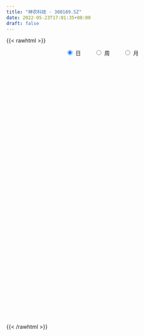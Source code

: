 ```yaml
---
title: "神农科技 - 300189.SZ"
date: 2022-05-23T17:01:35+08:00
draft: false
---
```

{{< rawhtml >}}
    <div style="text-align: center">
        <label style="padding: 1rem;"><input style="margin-right: .5rem" type="radio" name="period" value="D" checked onclick="period_change(this)">日</label>
        <label style="padding: 1rem;"><input style="margin-right: .5rem" type="radio" name="period" value="W" onclick="period_change(this)">周</label>
        <label style="padding: 1rem;"><input style="margin-right: .5rem" type="radio" name="period" value="M" onclick="period_change(this)">月</label>
    </div>
    <div id="chart" style="height: 700px;"></div> 
    <script type="text/javascript">
        const D_v = [617389.0,443640.83,279600.0,221427.5,220126.74,212995.93,187002.73,389281.19,468902.78,307230.5,248654.86,232106.1,325327.1,244680.83,442711.5,512881.72,376508.0,364541.76,390966.27,233790.77,175283.08,256655.1,210561.5,203528.81,246309.56,221270.44,147859.33,313978.58,1551215.27,1178352.52,631935.42,480003.59,545275.22,799093.04,592951.86,529334.05,643254.42,904867.91,1520172.8,949518.27,1196945.8400000001,838234.14,1289145.6299999999,1367987.3100000001,982517.29,641512.48,553395.45,1261748.0800000001,732877.54,625342.98,1021314.39,1595208.5900000001,1415084.48,1264496.7,1037135.04,1068591.6799999999,1114634.51,1195392.3700000001,1519940.52,1092014.3400000001,1830542.3799999999,1083119.6200000001,749016.87,748672.1,957657.52,685696.8199999999,1139090.73,1005243.37,774720.0,358575.77,346448.83,293955.55,384685.1,403332.57,456805.97,756200.3199999999,451701.15,344176.12,384254.34,258199.54,265588.38,590763.11,364425.09,228856.15,838490.96,1144637.9399999999,738528.99,621889.55,478455.92,471157.39,886914.61,581817.46,306434.99,637147.17,517905.34,306486.59,185674.56,281702.0,157778.94,507738.75,412223.3,276349.1,291842.24,212289.3,446748.0,461545.38,308509.0,201988.55,188543.0,161842.0,132870.14,159846.0,329126.0,202982.84,116525.0,169231.5,279080.04,225454.49,297828.53,234854.71,155724.0,485725.69,348773.69,299288.0,919610.42,676040.0,292666.36,230934.5,237612.79,184900.91,216069.2,266731.83,244436.21,173340.0,193671.05,171065.38,205373.38,161489.7,289467.29,207354.11,195347.0,180239.69,169894.07,354476.5,437767.63,272613.0,440521.79,272103.05,438979.41,635307.79,661361.35,493871.56,489530.91,644792.01,558711.96,558547.78,386285.5,402298.07,483935.72,243616.8,914162.41,542324.13,354297.5,553081.72,242763.26,379045.48,234863.14,415181.01,461402.14,370172.17,484359.47,204275.2,268207.5,156443.97,152685.0,291152.0,245563.59,224158.0,252987.73,218944.05,256878.01,277331.0,181918.0,179094.5,181186.03,184789.0,205204.58,182207.64,224216.1,339104.96,421166.94,572440.0,550833.6899999999,327034.44,238997.64,219918.14,1780584.29,1676909.1200000001,1221545.3700000001,1212899.8300000001,879284.62,814819.55,695037.16,1457213.8,939723.9,786296.0,697139.74,678268.79,543797.54,1530311.21,914368.8100000001,544634.0600000001,680582.71,1431298.72,1925667.1699999999,1819511.6599999999,1600358.78,1083783.4399999999,1385683.1599999999,1101824.8300000001,801973.0,562685.0,2839201.6099999999,2668002.1600000001,2456901.5,1743604.22,1588635.5,1787042.3300000001,2258782.6899999999,2464278.6499999999,2089936.9299999999,1375220.3899999999,1302164.72,1142779.95,1030344.0,903600.98,888578.2,889006.27,710558.36,568527.8,740716.6800000001,1000331.24,664975.0,686676.5,1966407.04,1435565.1599999999,906001.53,1498781.0700000001,1339130.51,1563567.22]
const D_histogram = [0.0,-0.014039886,-0.0214336442,-0.0299688833,-0.0291311944,-0.0319689027,-0.0343359511,-0.0259948297,-0.0183399858,-0.0153038262,-0.0095432587,-0.0049080191,0.0000664395,-0.0001128198,0.006059974,0.0133240052,0.0093736627,0.0107054432,0.0024902093,-0.0010731016,-0.0053604967,-0.0117792937,-0.0140652676,-0.0219052722,-0.0244692269,-0.0324705516,-0.0325374619,-0.0211718017,0.0255299691,0.0548591124,0.0556824964,0.0461270674,0.0451402406,0.0501110718,0.0463158989,0.0313761607,0.026117294,0.0367150114,0.0559739212,0.0610172162,0.0733395834,0.063884152,0.0532542389,0.0582784598,0.0452765867,0.0279364588,0.0087225221,0.0154867065,0.0055965782,0.0023661431,0.0079410631,0.0212773697,0.0227763404,0.0237453511,-0.012098793,-0.0148651102,-0.0031017572,0.0063099239,0.0207598081,0.028628265,0.0401901798,0.0272041441,0.0173196202,0.0079432221,-0.0076612136,-0.0231429077,-0.0191762238,-0.026158266,-0.0517024836,-0.0644498435,-0.0753811922,-0.0780476854,-0.0713871991,-0.0667253102,-0.0563884639,-0.0671587303,-0.078953683,-0.0816581541,-0.0796133523,-0.0757938885,-0.0696132207,-0.0506307547,-0.0398203034,-0.0295024427,-0.0033743729,0.0198140644,0.0379847307,0.0430367712,0.0388652087,0.0411679251,0.0415704622,0.0266262686,0.0091675204,0.014001379,0.0006136689,-0.0183891472,-0.0251952686,-0.0456405306,-0.0517607374,-0.0344235867,-0.0172540886,-0.0112612259,-0.0144766808,-0.01113682,-0.0057524422,0.008302372,0.0123578857,0.0086289154,0.0027492996,-0.0022618162,-0.0026316671,-0.0058106665,-0.0156759068,-0.0342844858,-0.0381742871,-0.0299950204,-0.0178023849,-0.0081600669,0.0051404834,0.0098141637,0.0139187315,0.0269923484,0.0347299037,0.0399145003,0.0578142562,0.0519810439,0.0423087809,0.0402135307,0.0352274674,0.0298869389,0.0264506093,0.01986041,0.0096790996,0.0035022006,-0.0043162264,-0.0082766024,-0.0108687066,-0.009251667,-0.0069746289,-0.0063019161,-0.0104847244,-0.0091714164,-0.0050993682,0.0030526705,0.0114131373,0.0143345474,0.0225955185,0.0235078434,0.0235418342,0.0293516302,0.0320283652,0.0363571002,0.0363060789,0.0410879566,0.0357911474,0.0199060683,0.0115735281,-0.0050165091,-0.006117599,-0.0089260321,0.0020410349,0.0057465153,0.0034168759,-0.0127919502,-0.0183140102,-0.0180829486,-0.0148550166,-0.0105222367,-0.013996405,-0.0093862623,-0.0216273138,-0.0290613155,-0.0406845319,-0.0510405473,-0.0548376813,-0.0714305666,-0.0796947103,-0.0910581728,-0.0805866377,-0.0593473177,-0.0348898009,-0.0121704698,0.0038289178,0.0103016972,0.0161841796,0.0181605356,0.0232872016,0.0217702999,0.025691888,0.0359489661,0.0444519656,0.0404594834,0.0357720956,0.0263461066,0.0194895453,0.0171111695,0.0495341443,0.0751539482,0.0854226834,0.089803903,0.0677244074,0.0530372933,0.0257636747,0.0315390382,0.0155345673,-0.017784744,-0.0365569378,-0.0387621236,-0.0310176604,0.0043257739,0.0148999598,0.0157427507,0.0142350902,0.0285315709,0.0442611871,0.0606017888,0.0476126707,0.0289380006,0.0178235644,0.0107133966,-0.0075785505,-0.0261592634,0.024397585,0.0364487338,0.0427957401,0.0476899461,0.0334393618,0.0404070265,0.0576638198,0.0548065169,0.0157544219,-0.0369526566,-0.0768640771,-0.1224424316,-0.1357191615,-0.1615679013,-0.1559208321,-0.1304734536,-0.116626602,-0.0971090857,-0.0716482327,-0.0512917302,-0.0446574025,-0.0321918048,0.0222773995,0.0446461427,0.0551932243,0.0678628516,0.0804058368,0.0894759536]
const D_fast = [0.0,-0.0175498575,-0.0303020268,-0.0463294867,-0.0527745964,-0.0636045304,-0.0745555665,-0.0727131525,-0.0696433051,-0.070433102,-0.0670583492,-0.0636501143,-0.0586590458,-0.0588665102,-0.0511787229,-0.0405836904,-0.0421906172,-0.0381824759,-0.0457751574,-0.0496067438,-0.0552342631,-0.0645978834,-0.0704001742,-0.0837164969,-0.0923977584,-0.1085167209,-0.1167179968,-0.110645287,-0.0575610239,-0.0145171024,0.0002269056,0.0022032434,0.0125014769,0.030000076,0.0377838778,0.0306881798,0.0319586366,0.0517351069,0.0849874969,0.1052850959,0.1359423591,0.1424579657,0.1451416123,0.1647354481,0.1630527217,0.1526967086,0.1356634024,0.1462992633,0.1378082796,0.1351693803,0.142729566,0.161385215,0.1685782709,0.1754836193,0.136614777,0.1301321822,0.1411200959,0.152109258,0.1717490943,0.1867746174,0.2083840771,0.2021990775,0.1966444587,0.1892538661,0.1717341269,0.1504667059,0.1496393338,0.1361177251,0.0976478867,0.0687880658,0.0390114191,0.0168330045,0.005646691,-0.0063727476,-0.0101330173,-0.0376929662,-0.0692263397,-0.0923453493,-0.1102038855,-0.1253328939,-0.1365555313,-0.1302307539,-0.1293753785,-0.1264331284,-0.1011486519,-0.0730066984,-0.0453398494,-0.0295286162,-0.0239838766,-0.0113891788,-0.0005940262,-0.0088816527,-0.0240485207,-0.0157143174,-0.0289486103,-0.0525487132,-0.0656536517,-0.0975090463,-0.1165694376,-0.1078381836,-0.0949822075,-0.0918046513,-0.0986392765,-0.0980836206,-0.0941373533,-0.0780069461,-0.070861961,-0.0724337025,-0.0776259934,-0.0832025632,-0.0842303309,-0.088861997,-0.102646214,-0.1298259144,-0.1432592874,-0.1425787759,-0.1348367366,-0.1272344353,-0.1126487641,-0.1055215429,-0.0979372922,-0.0781155882,-0.061695557,-0.0465323353,-0.0141790153,-0.0070169668,-0.0061120345,0.001846098,0.0056669016,0.0077981078,0.0109744305,0.0093493337,0.0015877982,-0.0037135507,-0.0126110342,-0.0186405609,-0.0239498417,-0.0246457188,-0.024112338,-0.0250151042,-0.0318190936,-0.0327986397,-0.0300014336,-0.0210862272,-0.0098724761,-0.0033674292,0.0105424216,0.0173317073,0.0232511567,0.0363988602,0.0470826866,0.0605006965,0.069526195,0.0845800619,0.0882310395,0.0773224774,0.0718833193,0.0540391548,0.0514086651,0.0463687241,0.0578460497,0.062988159,0.0615127386,0.0421059249,0.0320053624,0.0277156868,0.0272298647,0.0289320855,0.0219588158,0.024222393,0.0065745131,-0.0081248175,-0.0299191669,-0.0530353191,-0.0705418734,-0.1049924003,-0.1331802217,-0.1673082274,-0.1769833517,-0.1705808611,-0.1548457945,-0.1351690809,-0.1182124639,-0.1091642601,-0.0992357328,-0.0927192429,-0.0817707766,-0.0778451032,-0.0675005432,-0.0482562235,-0.0286402326,-0.022517844,-0.0182622079,-0.0211016702,-0.0230858452,-0.0211864286,0.0236200822,0.0680283732,0.0996527793,0.1264849746,0.1213365809,0.1199087901,0.0990760902,0.1127362133,0.1006153841,0.0628498869,0.0349384587,0.0230427419,0.0230327901,0.0594576678,0.0737568437,0.0785353222,0.0805864342,0.1020158076,0.1288107206,0.1603017696,0.1592158191,0.1477756492,0.1411171041,0.1366852855,0.1164987007,0.0913781719,0.1480344166,0.1691977489,0.1862436901,0.2030603827,0.1971696388,0.2142390602,0.2459118084,0.2567561347,0.2216426453,0.1596974026,0.1005699628,0.0243810005,-0.0228255199,-0.0890662351,-0.1223993739,-0.1295703587,-0.1448801576,-0.1496399127,-0.1420911179,-0.1345575479,-0.1390875709,-0.1346699243,-0.0746313702,-0.0411010913,-0.0167557037,0.0128796365,0.0455240809,0.0769631861]
const D_slow = [0.0,-0.0035099715,-0.0088683826,-0.0163606034,-0.023643402,-0.0316356277,-0.0402196154,-0.0467183229,-0.0513033193,-0.0551292758,-0.0575150905,-0.0587420953,-0.0587254854,-0.0587536903,-0.0572386968,-0.0539076956,-0.0515642799,-0.0488879191,-0.0482653667,-0.0485336422,-0.0498737663,-0.0528185898,-0.0563349067,-0.0618112247,-0.0679285314,-0.0760461693,-0.0841805348,-0.0894734853,-0.083090993,-0.0693762149,-0.0554555908,-0.0439238239,-0.0326387638,-0.0201109958,-0.0085320211,-0.0006879809,0.0058413426,0.0150200954,0.0290135757,0.0442678798,0.0626027756,0.0785738136,0.0918873734,0.1064569883,0.117776135,0.1247602497,0.1269408802,0.1308125569,0.1322117014,0.1328032372,0.134788503,0.1401078454,0.1458019305,0.1517382683,0.14871357,0.1449972924,0.1442218531,0.1457993341,0.1509892861,0.1581463524,0.1681938973,0.1749949334,0.1793248384,0.181310644,0.1793953405,0.1736096136,0.1688155577,0.1622759912,0.1493503703,0.1332379094,0.1143926113,0.09488069,0.0770338902,0.0603525626,0.0462554466,0.0294657641,0.0097273433,-0.0106871952,-0.0305905333,-0.0495390054,-0.0669423106,-0.0795999992,-0.0895550751,-0.0969306858,-0.097774279,-0.0928207629,-0.0833245802,-0.0725653874,-0.0628490852,-0.0525571039,-0.0421644884,-0.0355079212,-0.0332160411,-0.0297156964,-0.0295622792,-0.034159566,-0.0404583831,-0.0518685158,-0.0648087001,-0.0734145968,-0.077728119,-0.0805434254,-0.0841625956,-0.0869468006,-0.0883849112,-0.0863093182,-0.0832198467,-0.0810626179,-0.080375293,-0.080940747,-0.0815986638,-0.0830513304,-0.0869703072,-0.0955414286,-0.1050850004,-0.1125837555,-0.1170343517,-0.1190743684,-0.1177892476,-0.1153357066,-0.1118560238,-0.1051079367,-0.0964254607,-0.0864468356,-0.0719932716,-0.0589980106,-0.0484208154,-0.0383674327,-0.0295605658,-0.0220888311,-0.0154761788,-0.0105110763,-0.0080913014,-0.0072157513,-0.0082948079,-0.0103639585,-0.0130811351,-0.0153940519,-0.0171377091,-0.0187131881,-0.0213343692,-0.0236272233,-0.0249020654,-0.0241388977,-0.0212856134,-0.0177019766,-0.0120530969,-0.0061761361,-0.0002906775,0.00704723,0.0150543213,0.0241435964,0.0332201161,0.0434921053,0.0524398921,0.0574164092,0.0603097912,0.0590556639,0.0575262642,0.0552947561,0.0558050149,0.0572416437,0.0580958627,0.0548978751,0.0503193726,0.0457986354,0.0420848813,0.0394543221,0.0359552209,0.0336086553,0.0282018268,0.020936498,0.010765365,-0.0019947718,-0.0157041921,-0.0335618338,-0.0534855113,-0.0762500546,-0.096396714,-0.1112335434,-0.1199559936,-0.1229986111,-0.1220413817,-0.1194659573,-0.1154199124,-0.1108797785,-0.1050579781,-0.0996154032,-0.0931924312,-0.0842051896,-0.0730921982,-0.0629773274,-0.0540343035,-0.0474477768,-0.0425753905,-0.0382975981,-0.0259140621,-0.007125575,0.0142300959,0.0366810716,0.0536121735,0.0668714968,0.0733124155,0.081197175,0.0850808169,0.0806346309,0.0714953964,0.0618048655,0.0540504504,0.0551318939,0.0588568839,0.0627925715,0.0663513441,0.0734842368,0.0845495335,0.0996999808,0.1116031484,0.1188376486,0.1232935397,0.1259718888,0.1240772512,0.1175374354,0.1236368316,0.1327490151,0.1434479501,0.1553704366,0.163730277,0.1738320337,0.1882479886,0.2019496178,0.2058882233,0.1966500592,0.1774340399,0.146823432,0.1128936416,0.0725016663,0.0335214583,0.0009030949,-0.0282535556,-0.052530827,-0.0704428852,-0.0832658178,-0.0944301684,-0.1024781196,-0.0969087697,-0.085747234,-0.071948928,-0.0549832151,-0.0348817559,-0.0125127675]
const D_data = [['2021-05-12', 4.48, 4.77, 4.45, 4.88],['2021-05-13', 4.65, 4.55, 4.55, 4.73],['2021-05-14', 4.59, 4.56, 4.51, 4.6],['2021-05-17', 4.51, 4.48, 4.44, 4.55],['2021-05-18', 4.49, 4.55, 4.45, 4.57],['2021-05-19', 4.52, 4.47, 4.47, 4.58],['2021-05-20', 4.45, 4.43, 4.42, 4.51],['2021-05-21', 4.44, 4.55, 4.43, 4.64],['2021-05-24', 4.76, 4.56, 4.55, 4.9],['2021-05-25', 4.45, 4.51, 4.41, 4.55],['2021-05-26', 4.45, 4.55, 4.45, 4.59],['2021-05-27', 4.55, 4.55, 4.5, 4.58],['2021-05-28', 4.51, 4.57, 4.51, 4.63],['2021-05-31', 4.55, 4.51, 4.47, 4.57],['2021-06-01', 4.53, 4.6, 4.5, 4.69],['2021-06-02', 4.59, 4.65, 4.52, 4.77],['2021-06-03', 4.61, 4.52, 4.49, 4.64],['2021-06-04', 4.54, 4.58, 4.53, 4.68],['2021-06-07', 4.57, 4.44, 4.43, 4.57],['2021-06-08', 4.43, 4.46, 4.4, 4.48],['2021-06-09', 4.43, 4.42, 4.4, 4.46],['2021-06-10', 4.43, 4.35, 4.32, 4.43],['2021-06-11', 4.34, 4.36, 4.33, 4.45],['2021-06-15', 4.35, 4.24, 4.23, 4.36],['2021-06-16', 4.23, 4.25, 4.15, 4.36],['2021-06-17', 4.2, 4.12, 4.1, 4.24],['2021-06-18', 4.14, 4.16, 4.1, 4.17],['2021-06-21', 4.16, 4.3, 4.13, 4.35],['2021-06-22', 4.34, 4.89, 4.3, 5.16],['2021-06-23', 4.7, 4.9, 4.55, 4.98],['2021-06-24', 4.8, 4.66, 4.66, 4.85],['2021-06-25', 4.64, 4.54, 4.54, 4.72],['2021-06-28', 4.61, 4.65, 4.56, 4.79],['2021-06-29', 4.61, 4.77, 4.55, 4.93],['2021-06-30', 4.7, 4.7, 4.62, 4.8],['2021-07-01', 4.65, 4.54, 4.51, 4.81],['2021-07-02', 4.48, 4.63, 4.41, 4.94],['2021-07-05', 4.65, 4.87, 4.58, 4.96],['2021-07-06', 4.85, 5.1, 4.77, 5.45],['2021-07-07', 5.04, 5.04, 4.95, 5.2],['2021-07-08', 5.09, 5.24, 4.98, 5.34],['2021-07-09', 5.13, 5.04, 5.03, 5.27],['2021-07-12', 5.41, 5.03, 5.02, 5.64],['2021-07-13', 4.93, 5.27, 4.93, 5.5],['2021-07-14', 5.16, 5.08, 5.06, 5.32],['2021-07-15', 5.03, 4.99, 4.96, 5.19],['2021-07-16', 4.94, 4.9, 4.86, 4.99],['2021-07-19', 4.93, 5.22, 4.81, 5.37],['2021-07-20', 5.11, 5.03, 4.98, 5.16],['2021-07-21', 5.06, 5.1, 5.01, 5.16],['2021-07-22', 5.12, 5.24, 5.05, 5.34],['2021-07-23', 5.24, 5.42, 5.2, 5.71],['2021-07-26', 5.31, 5.35, 5.21, 5.8],['2021-07-27', 5.32, 5.39, 5.22, 5.65],['2021-07-28', 5.25, 4.86, 4.83, 5.3],['2021-07-29', 4.92, 5.18, 4.9, 5.35],['2021-07-30', 5.29, 5.4, 5.19, 5.52],['2021-08-02', 5.35, 5.45, 5.31, 5.64],['2021-08-03', 5.5, 5.61, 5.38, 5.76],['2021-08-04', 5.5, 5.63, 5.46, 5.66],['2021-08-05', 5.58, 5.78, 5.49, 5.99],['2021-08-06', 5.65, 5.52, 5.48, 5.69],['2021-08-09', 5.56, 5.54, 5.45, 5.69],['2021-08-10', 5.5, 5.53, 5.46, 5.66],['2021-08-11', 5.5, 5.41, 5.27, 5.52],['2021-08-12', 5.45, 5.34, 5.33, 5.54],['2021-08-13', 5.34, 5.56, 5.26, 5.62],['2021-08-16', 5.55, 5.42, 5.41, 5.76],['2021-08-17', 5.32, 5.09, 5.06, 5.33],['2021-08-18', 5.06, 5.12, 5.06, 5.16],['2021-08-19', 5.04, 5.04, 5.0, 5.11],['2021-08-20', 5.02, 5.06, 4.95, 5.13],['2021-08-23', 5.03, 5.14, 5.01, 5.17],['2021-08-24', 5.12, 5.1, 5.08, 5.21],['2021-08-25', 5.1, 5.17, 5.05, 5.22],['2021-08-26', 5.17, 4.86, 4.85, 5.17],['2021-08-27', 4.86, 4.73, 4.66, 4.88],['2021-08-30', 4.69, 4.74, 4.68, 4.86],['2021-08-31', 4.69, 4.73, 4.61, 4.78],['2021-09-01', 4.72, 4.7, 4.66, 4.76],['2021-09-02', 4.7, 4.69, 4.64, 4.74],['2021-09-03', 4.66, 4.86, 4.65, 4.97],['2021-09-06', 4.88, 4.79, 4.71, 4.89],['2021-09-07', 4.75, 4.8, 4.75, 4.82],['2021-09-08', 4.82, 5.07, 4.8, 5.14],['2021-09-09', 5.1, 5.16, 5.1, 5.49],['2021-09-10', 5.14, 5.22, 5.09, 5.39],['2021-09-13', 5.14, 5.14, 5.01, 5.2],['2021-09-14', 5.12, 5.05, 5.03, 5.23],['2021-09-15', 5.0, 5.15, 4.97, 5.16],['2021-09-16', 5.12, 5.16, 5.09, 5.35],['2021-09-17', 5.05, 4.95, 4.9, 5.08],['2021-09-22', 4.8, 4.84, 4.8, 4.89],['2021-09-23', 4.87, 5.09, 4.85, 5.12],['2021-09-24', 5.03, 4.84, 4.8, 5.05],['2021-09-27', 4.8, 4.67, 4.6, 4.87],['2021-09-28', 4.69, 4.73, 4.63, 4.78],['2021-09-29', 4.61, 4.45, 4.45, 4.65],['2021-09-30', 4.51, 4.51, 4.48, 4.56],['2021-10-08', 4.55, 4.79, 4.55, 4.91],['2021-10-11', 4.78, 4.85, 4.74, 4.96],['2021-10-12', 4.76, 4.75, 4.68, 4.84],['2021-10-13', 4.75, 4.62, 4.51, 4.76],['2021-10-14', 4.62, 4.68, 4.54, 4.74],['2021-10-15', 4.74, 4.71, 4.68, 4.99],['2021-10-18', 4.56, 4.86, 4.5, 4.91],['2021-10-19', 4.81, 4.78, 4.76, 4.89],['2021-10-20', 4.75, 4.68, 4.68, 4.79],['2021-10-21', 4.72, 4.62, 4.6, 4.75],['2021-10-22', 4.61, 4.59, 4.57, 4.66],['2021-10-25', 4.57, 4.62, 4.57, 4.66],['2021-10-26', 4.59, 4.56, 4.56, 4.66],['2021-10-27', 4.52, 4.42, 4.25, 4.54],['2021-10-28', 4.4, 4.2, 4.2, 4.41],['2021-10-29', 4.21, 4.28, 4.21, 4.31],['2021-11-01', 4.26, 4.4, 4.26, 4.46],['2021-11-02', 4.45, 4.47, 4.4, 4.55],['2021-11-03', 4.45, 4.47, 4.39, 4.54],['2021-11-04', 4.42, 4.56, 4.42, 4.59],['2021-11-05', 4.56, 4.49, 4.48, 4.64],['2021-11-08', 4.46, 4.5, 4.42, 4.54],['2021-11-09', 4.5, 4.66, 4.48, 4.75],['2021-11-10', 4.62, 4.66, 4.61, 4.78],['2021-11-11', 4.71, 4.68, 4.63, 4.72],['2021-11-12', 4.7, 4.93, 4.66, 5.13],['2021-11-15', 4.85, 4.7, 4.64, 4.92],['2021-11-16', 4.68, 4.64, 4.64, 4.76],['2021-11-17', 4.64, 4.73, 4.6, 4.74],['2021-11-18', 4.73, 4.7, 4.67, 4.79],['2021-11-19', 4.68, 4.69, 4.62, 4.71],['2021-11-22', 4.64, 4.71, 4.64, 4.73],['2021-11-23', 4.72, 4.66, 4.62, 4.75],['2021-11-24', 4.64, 4.58, 4.56, 4.69],['2021-11-25', 4.59, 4.59, 4.54, 4.61],['2021-11-26', 4.55, 4.53, 4.5, 4.61],['2021-11-29', 4.48, 4.54, 4.47, 4.59],['2021-11-30', 4.54, 4.53, 4.48, 4.59],['2021-12-01', 4.53, 4.57, 4.5, 4.57],['2021-12-02', 4.59, 4.58, 4.55, 4.65],['2021-12-03', 4.56, 4.56, 4.53, 4.62],['2021-12-06', 4.55, 4.48, 4.48, 4.56],['2021-12-07', 4.53, 4.53, 4.5, 4.58],['2021-12-08', 4.55, 4.57, 4.49, 4.6],['2021-12-09', 4.56, 4.65, 4.56, 4.73],['2021-12-10', 4.62, 4.7, 4.61, 4.77],['2021-12-13', 4.75, 4.67, 4.62, 4.8],['2021-12-14', 4.64, 4.78, 4.61, 4.78],['2021-12-15', 4.76, 4.73, 4.7, 4.79],['2021-12-16', 4.71, 4.74, 4.67, 4.88],['2021-12-17', 4.7, 4.85, 4.68, 4.93],['2021-12-20', 4.77, 4.86, 4.73, 4.95],['2021-12-21', 4.81, 4.93, 4.74, 4.93],['2021-12-22', 4.88, 4.92, 4.86, 5.03],['2021-12-23', 4.87, 5.03, 4.84, 5.04],['2021-12-24', 4.96, 4.94, 4.85, 5.03],['2021-12-27', 5.0, 4.78, 4.77, 5.05],['2021-12-28', 4.78, 4.83, 4.75, 4.92],['2021-12-29', 4.78, 4.67, 4.65, 4.8],['2021-12-30', 4.69, 4.82, 4.67, 4.95],['2021-12-31', 4.82, 4.79, 4.77, 4.86],['2022-01-04', 4.8, 4.99, 4.78, 5.13],['2022-01-05', 5.15, 4.95, 4.89, 5.2],['2022-01-06', 4.97, 4.89, 4.87, 4.98],['2022-01-07', 4.86, 4.67, 4.66, 4.9],['2022-01-10', 4.67, 4.74, 4.59, 4.74],['2022-01-11', 4.75, 4.79, 4.7, 4.97],['2022-01-12', 4.82, 4.83, 4.74, 4.83],['2022-01-13', 4.79, 4.86, 4.77, 4.99],['2022-01-14', 4.82, 4.76, 4.74, 4.96],['2022-01-17', 4.8, 4.86, 4.77, 4.95],['2022-01-18', 4.79, 4.62, 4.61, 4.83],['2022-01-19', 4.58, 4.61, 4.57, 4.66],['2022-01-20', 4.6, 4.48, 4.47, 4.68],['2022-01-21', 4.48, 4.4, 4.4, 4.49],['2022-01-24', 4.42, 4.4, 4.35, 4.47],['2022-01-25', 4.4, 4.13, 4.1, 4.41],['2022-01-26', 4.13, 4.1, 4.02, 4.16],['2022-01-27', 4.11, 3.93, 3.92, 4.13],['2022-01-28', 3.85, 4.12, 3.85, 4.16],['2022-02-07', 4.24, 4.27, 4.12, 4.28],['2022-02-08', 4.27, 4.38, 4.22, 4.42],['2022-02-09', 4.38, 4.45, 4.34, 4.5],['2022-02-10', 4.39, 4.45, 4.36, 4.47],['2022-02-11', 4.43, 4.38, 4.34, 4.46],['2022-02-14', 4.37, 4.4, 4.34, 4.47],['2022-02-15', 4.38, 4.37, 4.29, 4.41],['2022-02-16', 4.35, 4.43, 4.31, 4.43],['2022-02-17', 4.37, 4.36, 4.33, 4.43],['2022-02-18', 4.31, 4.44, 4.31, 4.45],['2022-02-21', 4.4, 4.57, 4.38, 4.57],['2022-02-22', 4.55, 4.62, 4.53, 4.72],['2022-02-23', 4.72, 4.5, 4.48, 4.78],['2022-02-24', 4.42, 4.49, 4.41, 4.63],['2022-02-25', 4.39, 4.41, 4.34, 4.47],['2022-02-28', 4.44, 4.41, 4.37, 4.47],['2022-03-01', 4.41, 4.45, 4.39, 4.49],['2022-03-02', 4.46, 4.99, 4.46, 5.34],['2022-03-03', 4.88, 5.11, 4.8, 5.24],['2022-03-04', 5.14, 5.08, 4.95, 5.23],['2022-03-07', 5.25, 5.12, 4.97, 5.39],['2022-03-08', 4.93, 4.81, 4.73, 4.97],['2022-03-09', 4.7, 4.86, 4.46, 4.88],['2022-03-10', 4.79, 4.63, 4.6, 4.79],['2022-03-11', 4.64, 5.02, 4.62, 5.25],['2022-03-14', 4.91, 4.75, 4.75, 5.07],['2022-03-15', 4.66, 4.41, 4.41, 4.86],['2022-03-16', 4.46, 4.44, 4.16, 4.52],['2022-03-17', 4.44, 4.57, 4.41, 4.76],['2022-03-18', 4.58, 4.69, 4.49, 4.74],['2022-03-21', 4.7, 5.15, 4.7, 5.36],['2022-03-22', 5.07, 4.98, 4.95, 5.19],['2022-03-23', 4.98, 4.91, 4.89, 5.03],['2022-03-24', 4.86, 4.9, 4.86, 5.06],['2022-03-25', 4.85, 5.16, 4.85, 5.48],['2022-03-28', 5.49, 5.3, 5.15, 5.73],['2022-03-29', 5.32, 5.45, 5.22, 5.71],['2022-03-30', 5.1, 5.15, 4.99, 5.29],['2022-03-31', 5.07, 5.04, 5.01, 5.25],['2022-04-01', 5.25, 5.09, 5.04, 5.45],['2022-04-06', 4.87, 5.12, 4.86, 5.23],['2022-04-07', 5.07, 4.93, 4.87, 5.13],['2022-04-08', 4.94, 4.83, 4.71, 4.94],['2022-04-11', 4.81, 5.8, 4.81, 5.8],['2022-04-12', 5.61, 5.53, 5.4, 5.74],['2022-04-13', 5.43, 5.56, 5.31, 6.06],['2022-04-14', 5.48, 5.63, 5.39, 5.88],['2022-04-15', 5.51, 5.42, 5.37, 5.77],['2022-04-18', 5.43, 5.72, 5.39, 5.98],['2022-04-19', 5.87, 5.98, 5.64, 6.26],['2022-04-20', 5.82, 5.84, 5.8, 6.47],['2022-04-21', 5.77, 5.33, 5.3, 6.2],['2022-04-22', 5.09, 4.93, 4.88, 5.23],['2022-04-25', 4.85, 4.82, 4.76, 5.07],['2022-04-26', 4.85, 4.46, 4.4, 4.91],['2022-04-27', 4.33, 4.62, 4.1, 4.65],['2022-04-28', 4.51, 4.25, 4.2, 4.54],['2022-04-29', 4.3, 4.47, 4.3, 4.54],['2022-05-05', 4.57, 4.69, 4.43, 4.77],['2022-05-06', 4.55, 4.55, 4.53, 4.78],['2022-05-09', 4.5, 4.62, 4.46, 4.72],['2022-05-10', 4.54, 4.74, 4.43, 4.75],['2022-05-11', 4.66, 4.74, 4.61, 4.84],['2022-05-12', 4.67, 4.59, 4.5, 4.75],['2022-05-13', 4.62, 4.67, 4.58, 4.76],['2022-05-16', 4.85, 5.36, 4.76, 5.59],['2022-05-17', 5.32, 5.18, 5.1, 5.33],['2022-05-18', 5.11, 5.15, 5.09, 5.28],['2022-05-19', 5.11, 5.28, 5.1, 5.49],['2022-05-20', 5.2, 5.4, 5.15, 5.53],['2022-05-23', 5.31, 5.48, 5.3, 5.7]]
const W_v = [1000615.3900000001,601721.5,693019.86,773701.61,2233880.8599999999,815709.8999999999,1591432.8200000001,1204503.8,1715139.6000000001,1149829.47,652934.5700000001,316460.25,754177.45,562497.91,424351.63,605233.3099999999,491123.6,379370.23,238299.98,352476.8,217948.17,206840.49,281176.95,244970.65,202862.65,353514.26,247193.13,313590.42,257835.75,336125.28,148158.42,180243.02,355213.86,246925.62,470943.66,485615.05,1593959.8999999999,1062520.9099999999,1981139.6500000001,2320296.3999999999,560037.35,321403.56,546499.0,415163.6,1221831.21,1032133.9199999999,665459.5,342306.12,463148.5,275698.45,364639.13,234347.42,243924.32,434614.86,219396.7,272651.45,174163.0,210232.9,154438.59,148375.16,119908.5,179407.78,224478.2,175321.0,320443.5,456631.23,467178.29,256549.56,456137.0,245764.31,207558.65,235357.09,294060.17,128955.09,129175.41,113282.98,298158.49,143176.61,510825.54,159638.68,332069.75,1552244.9199999999,1202393.5700000001,1823355.25,1087627.3100000001,525246.0,2449013.9499999997,902642.14,761242.3799999999,1138579.77,708061.52,185749.77,897087.64,1116489.99,795465.39,897528.98,626972.9099999999,3176730.3300000001,7049432.8500000006,3284552.2199999997,1006692.0,789013.3100000001,918356.9299999999,503623.26,482587.24,933614.4,331348.83,593007.3199999999,546637.41,308955.49,446079.6699999999,286276.17,267014.39,33183.0,123470.99,230971.35,185844.85,294395.08,452323.75,644525.5399999999,704402.8099999999,573402.8,334730.79,348654.9,312424.72,291483.45,771194.23,2245443.8899999997,635024.25,360778.75,595246.27,941923.78,854071.37,730037.52,519942.82,1754065.3399999999,2538829.7399999998,3502096.96,2408580.6799999997,1628706.6600000001,968855.4099999999,2943127.4900000002,1571850.3600000001,833896.1,1364304.05,2153354.9699999997,3340453.3199999998,4811029.4399999995,1563734.8899999999,1272865.6500000001,834275.8099999999,762933.46,1994537.6300000001,2169606.5500000003,1153692.3300000001,1549661.51,3186620.9399999999,7627967.75,11137202.4800000004,8579543.5599999987,10732062.3100000005,10011614.3100000005,8548229.9499999993,5744195.8700000001,2076163.3900000001,740994.09,5580939.9400000004,3780614.7799999993,3613366.0699999998,2875429.4900000002,2841315.6800000002,2332812.2400000002,2217324.1499999999,3454562.3299999996,5488514.0600000005,5389970.4699999997,7562568.8600000003,3986471.2399999998,5515683.1799999997,3254244.98,2797499.5599999996,2615808.46,2138903.6099999999,851211.6899999999,1427588.0,7502211.7800000003,5477954.3499999996,3143386.5600000001,5138713.6600000001,6319097.9299999997,3039286.5600000001,2810010.4100000001,3239445.2599999998,2274312.6899999999,1822380.71,775840.1799999999,2044066.3100000001,1230834.0899999999,1582221.3399999999,1941323.8099999998,1267256.72,818968.14,4155485.3799999999,3109908.5899999999,5409738.96,4834558.1600000001,5236491.5800000001,5899942.4099999992,6721009.2300000004,4280134.04,2778943.52,2452725.1099999999,1842981.4899999998,3314939.1299999999,3040234.9299999997,1461487.5,931642.0900000001,507738.75,1639451.9399999999,1322427.9299999999,941349.98,1206449.27,2209121.7999999998,1622154.5599999998,1094248.29,1034749.86,1337724.8900000001,2059525.04,2848267.79,2074683.8700000001,2363865.7599999998,1733255.0300000003,1483458.3099999998,1166546.3200000001,1114165.5600000001,977603.35,2210580.0299999998,5137954.5600000005,5059254.96,3645225.9699999997,5101195.5099999998,7815004.2100000009,2466482.8300000001,11296344.9900000002,9975260.9900000002,5267467.8500000006,1599564.6299999999,3661227.2199999997,7145885.3100000005,1563567.22]
const W_histogram = [0.0,-0.0051054131,0.0009083563,0.0116595618,0.0190463404,0.0283609602,0.0517326948,0.0672558231,0.0871033855,0.1109751578,0.1090614755,0.0959431281,0.0966925778,0.0694983563,0.0611564634,0.0406780405,0.0295278909,-0.0052525705,-0.0351398868,-0.044359025,-0.0579083099,-0.0746057395,-0.0973364299,-0.1000990391,-0.0944403119,-0.0759265258,-0.0680218549,-0.0580916395,-0.06770166,-0.0735848037,-0.0607014783,-0.0442508278,-0.0333457036,-0.0232211877,-0.0064056404,0.000973284,0.023746488,0.063855069,0.0679086671,0.0477200733,0.0260500318,0.0051662302,0.0024508098,0.0048779731,0.0180481743,0.0187132417,0.0127391717,0.0009734245,-0.0042352229,-0.0107948981,-0.0312346079,-0.0496587317,-0.0670168731,-0.0737097171,-0.0814952062,-0.0766081391,-0.0791759813,-0.0873777008,-0.09401429,-0.0920877641,-0.0872378552,-0.0838019172,-0.0761359317,-0.0877449745,-0.0838232591,-0.0561418118,-0.02318767,-0.0013668992,0.0238221043,0.0235822641,0.0328900069,0.0425136864,0.0421613528,0.0348404466,0.0247324929,0.0261147098,0.0313758812,0.0329774049,0.0334023691,0.0278860672,0.0354641033,0.0660875729,0.086425155,0.1347905238,0.1557609007,0.1644880814,0.2151250235,0.2250677427,0.1944300366,0.1867453111,0.1436465072,0.1007044083,0.0790273985,0.0773787494,0.0384157742,0.010566857,-0.0222818911,0.0551892459,0.0419046975,-0.0059648619,-0.0398034544,-0.0814902363,-0.0950926097,-0.1086695484,-0.1123366667,-0.1170023468,-0.1249735347,-0.1132540189,-0.1080561016,-0.0967611713,-0.0788254289,-0.0708896257,-0.0720287333,-0.0677829344,-0.0615064144,-0.0528695646,-0.0405328566,-0.0245169474,0.0000412555,0.0184553008,0.044774482,0.0592504646,0.0634949313,0.0590447324,0.0441381842,0.0188913885,0.0343926654,0.0254034532,0.0091355263,-0.0140534712,-0.0486291217,-0.0545949956,-0.0511261147,-0.062868859,-0.0508400819,-0.0129392897,0.0092259474,0.0318326568,0.0464384953,0.0468617417,0.0382666195,0.0479948473,0.0315741912,0.0308234104,0.0290143054,0.0329523366,0.0746725566,0.0700699603,0.0614035811,0.0428463366,0.019603012,0.0028926136,0.0071007366,-0.0019818393,-0.0131705374,0.0004643017,0.0270277041,0.1240580443,0.1296984176,0.2274375535,0.3032318964,0.3038095557,0.3292722665,0.2393354891,0.1482462356,0.0953333369,0.0874122579,0.0377077556,-0.047153318,-0.1003542186,-0.1523915351,-0.1699918477,-0.184481106,-0.1703133296,-0.1066295668,-0.074355948,-0.0358503679,-0.0266461861,-0.1160013994,-0.2149581223,-0.2523523435,-0.2786192544,-0.3156832741,-0.3268579471,-0.2655917182,-0.140467446,-0.0626056898,-0.0565967122,-0.0058267634,0.0237634362,0.0263478942,0.0437189749,0.0368007505,0.028338958,-0.012620154,-0.0251851536,-0.0294480196,-0.0301312146,-0.026551722,-0.021065762,-0.029302498,-0.044365431,-0.0258019054,-0.0055834124,0.0350468733,0.0511613747,0.0930681595,0.1142705654,0.1300584297,0.1362230958,0.1012609472,0.0529722902,0.0280975979,0.0338163201,0.0181284145,0.0000151432,-0.0327086934,-0.0338713869,-0.0380883764,-0.0464645732,-0.0690280405,-0.0659584859,-0.0321551653,-0.0241832649,-0.0276593668,-0.0259402342,-0.0139758831,0.0044528119,0.0221279612,0.0230375687,0.0152531988,0.0157946262,-0.0072278284,-0.0386909057,-0.0392453326,-0.0330718369,-0.0286732468,0.0191200023,0.0449763089,0.0383942553,0.0627921308,0.0707239944,0.0556329289,0.0810208516,0.0613416031,0.0162214637,-0.0080546947,-0.0154225883,0.0271574541,0.0572684001]
const W_fast = [0.0,-0.0063817664,-0.0001409079,0.0135251881,0.0256735517,0.0420784116,0.0783833199,0.1107204039,0.1523438128,0.2039593745,0.2293110611,0.2401784957,0.2651010899,0.2552814575,0.2622286804,0.2519197676,0.2481515907,0.2120579867,0.1733856987,0.1530768042,0.1250504418,0.0897015774,0.0426367795,0.0148494105,-0.0031019402,-0.0035697855,-0.0126705785,-0.0172632729,-0.0437987084,-0.068078053,-0.0703700972,-0.0649821536,-0.0624134553,-0.0580942363,-0.0428800991,-0.0352578537,-0.0065480278,0.0495243205,0.0705550854,0.0622965099,0.0471389763,0.0275467323,0.0254440143,0.029090671,0.0467729157,0.0521162935,0.0493270165,0.0378046254,0.0315371723,0.0222787726,-0.0059695893,-0.036808396,-0.0709207557,-0.0960410289,-0.1242003196,-0.1384652872,-0.1608271247,-0.1908732695,-0.2210134311,-0.2421088463,-0.2590684012,-0.2765829425,-0.28795094,-0.3214962264,-0.3385303257,-0.3248843314,-0.297727107,-0.2762480611,-0.2451035315,-0.2394478057,-0.2219175612,-0.2016654601,-0.1914774554,-0.19008825,-0.1940130805,-0.1861021861,-0.1729970445,-0.1631511695,-0.1543756131,-0.1529203981,-0.1364763362,-0.0893309734,-0.0473871025,0.0346758972,0.0945864993,0.1444357004,0.2488538984,0.3150635532,0.3330333563,0.3720349586,0.3648477814,0.3470817847,0.3451616244,0.3628576627,0.333498631,0.3082914281,0.2698722072,0.3611406557,0.3583322817,0.3089715068,0.2651820507,0.2031227098,0.1657471839,0.1250028581,0.0932515731,0.0593353063,0.0201207348,0.0035267459,-0.0182893622,-0.0311847248,-0.0329553397,-0.0427419429,-0.0618882338,-0.0745881685,-0.0836882521,-0.0882687934,-0.0860652996,-0.0761786273,-0.0516101105,-0.0285822399,0.0089305617,0.0382191605,0.0583373601,0.0686483442,0.0647763421,0.0442523936,0.0683518368,0.0657134879,0.0517294426,0.0250270773,-0.0217058537,-0.0413204765,-0.0506331242,-0.0780930833,-0.0787743267,-0.0441083569,-0.0196366329,0.0109282406,0.0371437029,0.0492823848,0.0502539174,0.0719808571,0.0634537487,0.0704088205,0.075853292,0.0880294073,0.1484177665,0.1613326603,0.1680171764,0.160171516,0.1418289443,0.1258416993,0.1318250066,0.1222469708,0.1077656383,0.1215165529,0.1548368813,0.2828817326,0.3209467103,0.4755452346,0.6271475515,0.7036775998,0.8114583773,0.7813554721,0.7273277775,0.698248213,0.7121801985,0.6719026351,0.575253232,0.4969637767,0.4068285765,0.3467303019,0.2861207671,0.2577102111,0.2947365823,0.308421214,0.3379642022,0.3405068374,0.2221512742,0.0694550207,-0.0310272863,-0.1269490109,-0.242933849,-0.3358230088,-0.3409547095,-0.2509472987,-0.188736965,-0.1968771654,-0.1475639075,-0.1120328489,-0.1028614173,-0.0745605928,-0.0722786296,-0.0736556826,-0.1177698332,-0.1366311211,-0.148255992,-0.1564719907,-0.1595304286,-0.1593109092,-0.1748732696,-0.2010275604,-0.1889145111,-0.1700918713,-0.1206998672,-0.0917950221,-0.0266211974,0.0231488498,0.0714513216,0.1116717616,0.1020248498,0.0669792654,0.0491289725,0.0633017747,0.0521459728,0.0340364872,-0.0068645227,-0.0164950629,-0.0302341465,-0.0502264866,-0.0900469641,-0.1034670309,-0.0777025017,-0.0757764175,-0.086167361,-0.0909332871,-0.0824629067,-0.0629210087,-0.0397138691,-0.0330448695,-0.0370159396,-0.0325258557,-0.0573552674,-0.0984910712,-0.1088568312,-0.1109512946,-0.1137210162,-0.0611477666,-0.0240473827,-0.0210308725,0.0190650357,0.0446778979,0.0434950646,0.0891382002,0.0847943525,0.043729579,0.017439747,0.0062162062,0.0555856122,0.1000136583]
const W_slow = [0.0,-0.0012763533,-0.0010492642,0.0018656262,0.0066272113,0.0137174514,0.0266506251,0.0434645809,0.0652404272,0.0929842167,0.1202495856,0.1442353676,0.1684085121,0.1857831011,0.201072217,0.2112417271,0.2186236998,0.2173105572,0.2085255855,0.1974358293,0.1829587518,0.1643073169,0.1399732094,0.1149484496,0.0913383717,0.0723567402,0.0553512765,0.0408283666,0.0239029516,0.0055067507,-0.0096686189,-0.0207313258,-0.0290677517,-0.0348730486,-0.0364744587,-0.0362311377,-0.0302945157,-0.0143307485,0.0026464183,0.0145764366,0.0210889446,0.0223805021,0.0229932046,0.0242126978,0.0287247414,0.0334030518,0.0365878448,0.0368312009,0.0357723952,0.0330736706,0.0252650186,0.0128503357,-0.0039038826,-0.0223313118,-0.0427051134,-0.0618571482,-0.0816511435,-0.1034955687,-0.1269991412,-0.1500210822,-0.171830546,-0.1927810253,-0.2118150082,-0.2337512519,-0.2547070666,-0.2687425196,-0.2745394371,-0.2748811619,-0.2689256358,-0.2630300698,-0.2548075681,-0.2441791465,-0.2336388083,-0.2249286966,-0.2187455734,-0.2122168959,-0.2043729256,-0.1961285744,-0.1877779822,-0.1808064653,-0.1719404395,-0.1554185463,-0.1338122575,-0.1001146266,-0.0611744014,-0.0200523811,0.0337288748,0.0899958105,0.1386033197,0.1852896474,0.2212012742,0.2463773763,0.2661342259,0.2854789133,0.2950828568,0.2977245711,0.2921540983,0.3059514098,0.3164275842,0.3149363687,0.3049855051,0.284612946,0.2608397936,0.2336724065,0.2055882398,0.1763376531,0.1450942695,0.1167807647,0.0897667393,0.0655764465,0.0458700893,0.0281476829,0.0101404995,-0.0068052341,-0.0221818377,-0.0353992288,-0.045532443,-0.0516616798,-0.051651366,-0.0470375407,-0.0358439203,-0.0210313041,-0.0051575713,0.0096036118,0.0206381579,0.025361005,0.0339591714,0.0403100347,0.0425939163,0.0390805485,0.026923268,0.0132745191,0.0004929905,-0.0152242243,-0.0279342448,-0.0311690672,-0.0288625803,-0.0209044162,-0.0092947923,0.0024206431,0.011987298,0.0239860098,0.0318795576,0.0395854102,0.0468389865,0.0550770707,0.0737452098,0.0912626999,0.1066135952,0.1173251794,0.1222259324,0.1229490858,0.1247242699,0.1242288101,0.1209361757,0.1210522512,0.1278091772,0.1588236883,0.1912482927,0.2481076811,0.3239156552,0.3998680441,0.4821861107,0.542019983,0.5790815419,0.6029148761,0.6247679406,0.6341948795,0.62240655,0.5973179953,0.5592201116,0.5167221496,0.4706018731,0.4280235407,0.401366149,0.382777162,0.3738145701,0.3671530235,0.3381526737,0.2844131431,0.2213250572,0.1516702436,0.0727494251,-0.0089650617,-0.0753629913,-0.1104798528,-0.1261312752,-0.1402804533,-0.1417371441,-0.1357962851,-0.1292093115,-0.1182795678,-0.1090793801,-0.1019946406,-0.1051496791,-0.1114459675,-0.1188079724,-0.1263407761,-0.1329787066,-0.1382451471,-0.1455707716,-0.1566621294,-0.1631126057,-0.1645084588,-0.1557467405,-0.1429563968,-0.1196893569,-0.0911217156,-0.0586071082,-0.0245513342,0.0007639026,0.0140069751,0.0210313746,0.0294854546,0.0340175583,0.0340213441,0.0258441707,0.017376324,0.0078542299,-0.0037619134,-0.0210189235,-0.037508545,-0.0455473363,-0.0515931526,-0.0585079943,-0.0649930528,-0.0684870236,-0.0673738206,-0.0618418303,-0.0560824381,-0.0522691384,-0.0483204819,-0.050127439,-0.0598001654,-0.0696114986,-0.0778794578,-0.0850477695,-0.0802677689,-0.0690236917,-0.0594251278,-0.0437270951,-0.0260460965,-0.0121378643,0.0081173486,0.0234527494,0.0275081153,0.0254944416,0.0216387946,0.0284281581,0.0427452581]
const W_data = [['2017-07-14', 3.31, 3.28, 3.24, 3.4],['2017-07-21', 3.27, 3.2, 3.04, 3.28],['2017-07-28', 3.21, 3.34, 3.19, 3.39],['2017-08-04', 3.35, 3.45, 3.29, 3.49],['2017-08-11', 3.45, 3.47, 3.38, 3.78],['2017-08-18', 3.46, 3.56, 3.46, 3.65],['2017-08-25', 3.55, 3.86, 3.53, 3.9],['2017-09-01', 3.84, 3.92, 3.79, 4.08],['2017-09-08', 4.05, 4.14, 4.05, 4.37],['2017-09-15', 4.15, 4.4, 4.08, 4.57],['2017-09-22', 4.38, 4.24, 4.14, 4.55],['2017-09-29', 4.25, 4.16, 4.08, 4.25],['2017-10-13', 4.16, 4.4, 4.16, 4.54],['2017-10-20', 4.34, 4.07, 3.95, 4.51],['2017-10-27', 4.07, 4.29, 4.0, 4.3],['2017-11-03', 4.31, 4.13, 4.11, 4.45],['2017-11-10', 4.14, 4.22, 4.13, 4.4],['2017-11-17', 4.22, 3.84, 3.8, 4.22],['2017-11-24', 3.86, 3.74, 3.7, 3.97],['2017-12-01', 3.72, 3.89, 3.53, 3.95],['2017-12-08', 3.86, 3.76, 3.7, 3.99],['2017-12-15', 3.75, 3.61, 3.57, 3.79],['2017-12-22', 3.61, 3.38, 3.3, 3.65],['2017-12-29', 3.36, 3.5, 3.26, 3.57],['2018-01-05', 3.51, 3.55, 3.43, 3.58],['2018-01-12', 3.55, 3.72, 3.47, 3.74],['2018-01-19', 3.69, 3.61, 3.58, 3.73],['2018-01-26', 3.62, 3.64, 3.56, 3.86],['2018-02-02', 3.64, 3.35, 3.28, 3.73],['2018-02-09', 3.36, 3.3, 3.27, 3.56],['2018-02-14', 3.28, 3.5, 3.28, 3.54],['2018-02-23', 3.55, 3.58, 3.44, 3.63],['2018-03-02', 3.55, 3.55, 3.52, 3.66],['2018-03-09', 3.54, 3.57, 3.48, 3.58],['2018-03-16', 3.57, 3.71, 3.52, 3.71],['2018-03-23', 3.69, 3.65, 3.55, 3.79],['2018-03-30', 3.6, 3.93, 3.32, 4.02],['2018-04-04', 3.87, 4.35, 3.82, 4.42],['2018-04-13', 4.69, 4.07, 3.98, 4.79],['2018-04-20', 4.48, 3.77, 3.75, 4.55],['2018-04-27', 3.79, 3.67, 3.65, 3.89],['2018-05-04', 3.67, 3.58, 3.47, 3.67],['2018-05-11', 3.56, 3.75, 3.56, 3.83],['2018-05-18', 3.73, 3.82, 3.61, 3.85],['2018-05-25', 3.85, 4.01, 3.78, 4.29],['2018-06-01', 3.92, 3.91, 3.61, 4.11],['2018-06-08', 4.0, 3.83, 3.76, 4.13],['2018-06-15', 3.84, 3.72, 3.68, 3.85],['2018-06-22', 3.65, 3.76, 3.5, 3.84],['2018-06-29', 3.73, 3.71, 3.59, 3.78],['2018-07-06', 3.69, 3.45, 3.2, 3.82],['2018-07-13', 3.45, 3.34, 3.27, 3.47],['2018-07-20', 3.33, 3.21, 3.14, 3.33],['2018-07-27', 3.17, 3.22, 3.07, 3.35],['2018-08-03', 3.21, 3.1, 3.02, 3.21],['2018-08-10', 3.1, 3.18, 3.02, 3.25],['2018-08-17', 3.17, 3.02, 3.02, 3.17],['2018-08-24', 3.02, 2.84, 2.77, 3.04],['2018-08-31', 2.83, 2.73, 2.7, 2.88],['2018-09-07', 2.7, 2.73, 2.66, 2.76],['2018-09-14', 2.74, 2.69, 2.63, 2.74],['2018-09-21', 2.68, 2.6, 2.5, 2.68],['2018-09-28', 2.6, 2.59, 2.55, 2.78],['2018-10-12', 2.56, 2.24, 2.17, 2.56],['2018-10-19', 2.25, 2.31, 2.22, 2.51],['2018-10-26', 2.31, 2.6, 2.29, 2.61],['2018-11-02', 2.54, 2.76, 2.51, 2.82],['2018-11-09', 2.75, 2.72, 2.65, 2.77],['2018-11-16', 2.7, 2.86, 2.67, 2.98],['2018-11-23', 2.84, 2.59, 2.59, 2.88],['2018-11-30', 2.57, 2.72, 2.55, 2.8],['2018-12-07', 2.78, 2.77, 2.72, 2.87],['2018-12-14', 2.75, 2.67, 2.66, 2.95],['2018-12-21', 2.67, 2.56, 2.55, 2.7],['2018-12-28', 2.58, 2.47, 2.43, 2.63],['2019-01-04', 2.46, 2.58, 2.46, 2.59],['2019-01-11', 2.59, 2.64, 2.54, 2.71],['2019-01-18', 2.64, 2.61, 2.57, 2.66],['2019-01-25', 2.62, 2.6, 2.6, 2.95],['2019-02-01', 2.63, 2.51, 2.41, 2.63],['2019-02-15', 2.5, 2.68, 2.48, 2.75],['2019-02-22', 2.68, 3.09, 2.68, 3.3],['2019-03-01', 3.04, 3.14, 3.02, 3.26],['2019-03-08', 3.18, 3.75, 3.12, 4.05],['2019-03-15', 3.77, 3.7, 3.56, 4.03],['2019-03-22', 3.74, 3.75, 3.6, 3.8],['2019-03-29', 3.75, 4.59, 3.68, 4.98],['2019-04-04', 4.56, 4.43, 4.28, 4.76],['2019-04-12', 4.44, 4.05, 4.02, 4.5],['2019-04-19', 4.09, 4.41, 3.88, 4.67],['2019-04-26', 4.38, 3.99, 3.88, 4.42],['2019-04-30', 3.98, 3.89, 3.66, 4.03],['2019-05-10', 3.95, 4.09, 3.72, 4.28],['2019-05-17', 4.11, 4.38, 4.07, 4.57],['2019-05-24', 4.26, 3.89, 3.78, 4.33],['2019-05-31', 3.92, 3.91, 3.8, 4.12],['2019-06-06', 3.89, 3.72, 3.7, 4.04],['2019-06-14', 3.73, 5.28, 3.7, 5.28],['2019-06-21', 5.63, 4.4, 4.2, 5.81],['2019-06-28', 4.38, 3.86, 3.8, 4.62],['2019-07-05', 3.86, 3.84, 3.78, 3.98],['2019-07-12', 3.86, 3.53, 3.46, 3.87],['2019-07-19', 3.53, 3.7, 3.51, 3.94],['2019-07-26', 3.68, 3.58, 3.46, 3.68],['2019-08-02', 3.58, 3.6, 3.48, 3.77],['2019-08-09', 3.58, 3.5, 3.5, 3.91],['2019-08-16', 3.5, 3.35, 3.3, 3.53],['2019-08-23', 3.34, 3.53, 3.33, 3.74],['2019-08-30', 3.6, 3.42, 3.41, 3.67],['2019-09-06', 3.37, 3.47, 3.37, 3.52],['2019-09-12', 3.48, 3.57, 3.47, 3.67],['2019-09-20', 3.56, 3.46, 3.41, 3.6],['2019-09-27', 3.45, 3.31, 3.3, 3.53],['2019-09-30', 3.3, 3.33, 3.3, 3.36],['2019-10-11', 3.31, 3.33, 3.3, 3.36],['2019-10-18', 3.35, 3.35, 3.33, 3.42],['2019-10-25', 3.44, 3.41, 3.32, 3.44],['2019-11-01', 3.4, 3.5, 3.38, 3.53],['2019-11-08', 3.5, 3.7, 3.5, 3.8],['2019-11-15', 3.74, 3.74, 3.71, 3.99],['2019-11-22', 3.72, 3.98, 3.71, 4.25],['2019-11-29', 4.02, 3.98, 3.81, 4.26],['2019-12-06', 4.0, 3.95, 3.91, 4.11],['2019-12-13', 3.92, 3.89, 3.73, 3.96],['2019-12-20', 3.85, 3.75, 3.74, 3.92],['2019-12-27', 3.75, 3.54, 3.52, 3.77],['2020-01-03', 3.53, 4.05, 3.4, 4.05],['2020-01-10', 4.1, 3.79, 3.77, 4.38],['2020-01-17', 3.75, 3.65, 3.64, 3.92],['2020-01-23', 3.65, 3.46, 3.43, 3.74],['2020-02-07', 3.11, 3.14, 2.8, 3.26],['2020-02-14', 3.15, 3.35, 3.14, 3.7],['2020-02-21', 3.4, 3.42, 3.37, 3.65],['2020-02-28', 3.41, 3.16, 3.16, 3.53],['2020-03-06', 3.2, 3.41, 3.2, 3.45],['2020-03-13', 3.39, 3.84, 3.18, 3.84],['2020-03-20', 3.96, 3.8, 3.31, 4.09],['2020-03-27', 3.65, 3.94, 3.65, 4.37],['2020-04-03', 3.89, 3.97, 3.79, 4.34],['2020-04-10', 3.94, 3.87, 3.81, 4.25],['2020-04-17', 3.84, 3.77, 3.58, 3.85],['2020-04-24', 3.82, 4.04, 3.65, 4.49],['2020-04-30', 4.06, 3.73, 3.65, 4.14],['2020-05-08', 3.71, 3.91, 3.69, 4.07],['2020-05-15', 3.91, 3.92, 3.86, 4.1],['2020-05-22', 3.89, 4.03, 3.77, 4.31],['2020-05-29', 4.0, 4.68, 3.86, 4.68],['2020-06-05', 4.51, 4.27, 4.25, 5.15],['2020-06-12', 4.27, 4.25, 4.16, 4.42],['2020-06-19', 4.24, 4.11, 4.07, 4.4],['2020-06-24', 4.1, 3.98, 3.98, 4.25],['2020-07-03', 3.97, 3.98, 3.9, 4.05],['2020-07-10', 3.97, 4.23, 3.96, 4.37],['2020-07-17', 4.3, 4.07, 3.97, 4.59],['2020-07-24', 4.11, 4.0, 3.99, 4.23],['2020-07-31', 4.04, 4.33, 4.03, 4.38],['2020-08-07', 4.32, 4.63, 4.21, 4.86],['2020-08-14', 4.53, 5.93, 4.36, 6.25],['2020-08-21', 5.34, 5.19, 5.1, 6.48],['2020-08-28', 5.12, 6.8, 5.06, 7.18],['2020-09-04', 6.5, 7.25, 6.39, 8.35],['2020-09-11', 7.12, 6.81, 5.93, 8.28],['2020-09-18', 6.82, 7.51, 6.71, 8.23],['2020-09-25', 7.15, 6.19, 6.15, 7.83],['2020-09-30', 6.25, 5.92, 5.84, 6.28],['2020-10-09', 6.08, 6.19, 5.95, 6.3],['2020-10-16', 6.2, 6.75, 6.18, 7.09],['2020-10-23', 6.92, 6.21, 6.13, 7.17],['2020-10-30', 6.21, 5.49, 5.48, 6.72],['2020-11-06', 5.38, 5.54, 5.34, 5.88],['2020-11-13', 5.57, 5.25, 5.15, 5.88],['2020-11-20', 5.23, 5.44, 5.05, 5.55],['2020-11-27', 5.38, 5.32, 5.17, 5.65],['2020-12-04', 5.3, 5.6, 5.3, 5.87],['2020-12-11', 5.52, 6.38, 5.51, 6.6],['2020-12-18', 6.26, 6.23, 5.87, 6.8],['2020-12-25', 6.66, 6.51, 6.11, 7.06],['2020-12-31', 6.51, 6.3, 6.1, 6.93],['2021-01-08', 6.36, 4.84, 4.55, 6.69],['2021-01-15', 4.72, 4.12, 3.98, 4.72],['2021-01-22', 4.13, 4.37, 4.11, 4.59],['2021-01-29', 4.35, 4.15, 4.06, 4.7],['2021-02-05', 3.93, 3.62, 3.57, 4.19],['2021-02-10', 3.7, 3.56, 3.51, 3.7],['2021-02-19', 3.62, 4.36, 3.6, 4.42],['2021-02-26', 4.7, 5.49, 4.56, 5.68],['2021-03-05', 5.36, 5.35, 4.95, 5.68],['2021-03-12', 5.27, 4.61, 4.5, 5.43],['2021-03-19', 4.58, 5.28, 4.43, 5.49],['2021-03-26', 5.2, 5.22, 5.04, 5.97],['2021-04-02', 5.26, 4.97, 4.85, 5.3],['2021-04-09', 4.99, 5.22, 4.94, 5.38],['2021-04-16', 5.3, 4.96, 4.9, 5.47],['2021-04-23', 4.9, 4.91, 4.86, 5.25],['2021-04-30', 4.88, 4.36, 4.3, 4.89],['2021-05-07', 4.39, 4.54, 4.32, 4.62],['2021-05-14', 4.54, 4.56, 4.44, 4.88],['2021-05-21', 4.51, 4.55, 4.42, 4.64],['2021-05-28', 4.76, 4.57, 4.41, 4.9],['2021-06-04', 4.55, 4.58, 4.47, 4.77],['2021-06-11', 4.57, 4.36, 4.32, 4.57],['2021-06-18', 4.35, 4.16, 4.1, 4.36],['2021-06-25', 4.16, 4.54, 4.13, 5.16],['2021-07-02', 4.61, 4.63, 4.41, 4.94],['2021-07-09', 4.65, 5.04, 4.58, 5.45],['2021-07-16', 5.41, 4.9, 4.86, 5.64],['2021-07-23', 4.93, 5.42, 4.81, 5.71],['2021-07-30', 5.31, 5.4, 4.83, 5.8],['2021-08-06', 5.35, 5.52, 5.31, 5.99],['2021-08-13', 5.56, 5.56, 5.26, 5.69],['2021-08-20', 5.55, 5.06, 4.95, 5.76],['2021-08-27', 5.03, 4.73, 4.66, 5.22],['2021-09-03', 4.69, 4.86, 4.61, 4.97],['2021-09-10', 4.88, 5.22, 4.71, 5.49],['2021-09-17', 5.14, 4.95, 4.9, 5.35],['2021-09-24', 4.8, 4.84, 4.8, 5.12],['2021-09-30', 4.8, 4.51, 4.45, 4.87],['2021-10-08', 4.55, 4.79, 4.55, 4.91],['2021-10-15', 4.78, 4.71, 4.51, 4.99],['2021-10-22', 4.56, 4.59, 4.5, 4.91],['2021-10-29', 4.57, 4.28, 4.2, 4.66],['2021-11-05', 4.26, 4.49, 4.26, 4.64],['2021-11-12', 4.46, 4.93, 4.42, 5.13],['2021-11-19', 4.85, 4.69, 4.6, 4.92],['2021-11-26', 4.64, 4.53, 4.5, 4.75],['2021-12-03', 4.48, 4.56, 4.47, 4.65],['2021-12-10', 4.55, 4.7, 4.48, 4.77],['2021-12-17', 4.75, 4.85, 4.61, 4.93],['2021-12-24', 4.77, 4.94, 4.73, 5.04],['2021-12-31', 5.0, 4.79, 4.65, 5.05],['2022-01-07', 4.8, 4.67, 4.66, 5.2],['2022-01-14', 4.67, 4.76, 4.59, 4.99],['2022-01-21', 4.8, 4.4, 4.4, 4.95],['2022-01-28', 4.42, 4.12, 3.85, 4.47],['2022-02-11', 4.24, 4.38, 4.12, 4.5],['2022-02-18', 4.37, 4.44, 4.29, 4.47],['2022-02-25', 4.4, 4.41, 4.34, 4.78],['2022-03-04', 4.44, 5.08, 4.37, 5.34],['2022-03-11', 5.25, 5.02, 4.46, 5.39],['2022-03-18', 4.91, 4.69, 4.16, 5.07],['2022-03-25', 4.7, 5.16, 4.7, 5.48],['2022-04-01', 5.49, 5.09, 4.99, 5.73],['2022-04-08', 4.87, 4.83, 4.71, 5.23],['2022-04-15', 4.81, 5.42, 4.81, 6.06],['2022-04-22', 5.43, 4.93, 4.88, 6.47],['2022-04-29', 4.85, 4.47, 4.1, 5.07],['2022-05-06', 4.57, 4.55, 4.43, 4.78],['2022-05-13', 4.5, 4.67, 4.43, 4.84],['2022-05-20', 4.85, 5.4, 4.76, 5.59],['2022-05-27', 5.31, 5.48, 5.3, 5.7]]
const M_v = [729362.4500000002,239923.3,183938.16,248920.43,416234.25,751085.9600000001,203111.9699999999,170450.74,590872.1199999999,1190847.9500000002,463435.81,698021.99,354220.97,243223.74,388741.53,443906.5599999999,1499431.53,2288113.9099999997,874398.2999999999,499447.46,517293.5600000001,1180346.6899999999,1575885.7900000003,786141.8599999999,947492.6400000001,561337.6799999999,1264455.8299999998,508192.7,689988.2000000001,795757.26,937414.61,682808.88,648167.16,3791355.3000000003,1678284.53,1506171.45,704316.21,550783.09,717743.5699999999,1023992.4399999999,1820632.9700000002,3220128.7200000007,4047147.8500000001,2568053.1400000006,947914.1000000001,5520471.4100000011,2051672.1900000004,1212236.4100000001,4668539.2600000007,4520442.8300000001,4162769.3700000001,16288032.2299999967,9190673.3899999987,5664894.0399999991,3297137.5600000001,5314364.5899999999,5570690.6100000013,4752039.580000001,3302802.52,2333782.9699999997,5409672.6400000006,945548.03,787813.29,3085008.3799999999,1894992.54,1490993.6000000003,4589272.3499999996,3437042.3300000001,6321459.7199999997,4020827.0600000001,2117303.21,1565026.9099999999,1076137.0499999998,1290980.46,954153.6300000001,2947046.9300000002,5923994.3099999987,3366437.5600000001,1917206.3,1368111.73,940296.6400000001,672169.6400000001,1200254.73,1385328.8099999998,787547.7600000001,1204659.9099999999,2932965.9500000002,6059407.1900000013,3696275.5800000001,3706571.9999999995,14137688.3099999987,3418054.9999999995,2686825.6999999997,1341508.72,796500.3199999999,2412836.8500000001,1480809.2800000003,3818925.7000000002,3121278.9399999999,9567244.1800000016,8268811.2799999993,7692008.4399999995,8718908.2799999975,7393428.9899999974,32752777.2499999963,34890823.3100000024,13715914.879999999,10980202.6300000008,25168765.8899999969,14183236.1800000016,11919915.0800000001,21889368.5799999982,11375219.5499999989,5877642.75,9875673.3399999999,22553319.5800000019,16961242.3600000031,9862854.6799999997,4410968.5999999996,6508412.6799999997,8978512.6900000013,6747125.4199999999,4541346.5800000001,25133954.4100000039,30391239.8200000003,13970244.379999999]
const M_histogram = [0.0,-0.0159927066,-0.0436808418,-0.0742064356,-0.0733492511,-0.0576072847,-0.0858091199,-0.0833759558,-0.0621702836,-0.0584203844,-0.0758729123,-0.067466036,-0.0887611676,-0.0780998387,-0.0679050262,-0.0629899122,-0.0492132023,-0.0212450673,-0.0150218442,-0.011181671,-0.0308174658,-0.012726652,0.0206627494,0.0387862649,0.0319248329,0.0311776518,0.0500193629,0.0179682345,0.0075286772,0.0035195774,0.0150324503,0.0109964092,0.0401589576,0.0776987472,0.091170679,0.0910237254,0.0625936099,0.0408347867,0.0316057038,0.0303290808,0.0256043888,0.0324627042,0.0864802747,0.1014229977,0.0990285387,0.0708615872,0.0656360439,0.0659795917,0.1378026128,0.2771518401,0.7002880138,0.6746970996,0.5002695923,0.4262671561,0.2649545968,0.165260158,0.0656402379,0.0164501994,-0.0604933704,-0.110455802,-0.1253198753,-0.1432853911,-0.1421429967,-0.1868341221,-0.2517406046,-0.3055579327,-0.3584798216,-0.3702349206,-0.3215422262,-0.264223313,-0.2058147167,-0.1965409811,-0.1964042065,-0.1919811775,-0.1693496666,-0.1220659449,-0.1017363011,-0.0602060122,-0.0495470925,-0.0752761718,-0.1120813873,-0.1364132947,-0.137300856,-0.1250490214,-0.1240642165,-0.1158703392,-0.0599273882,0.0773927361,0.1179446941,0.1413983377,0.1481160985,0.1270617969,0.1009017858,0.0752356969,0.0670075862,0.0910476989,0.0789619794,0.0587267572,0.0247378487,0.0757512041,0.06806727,0.1208435264,0.1031738682,0.109049741,0.2842038503,0.3022725274,0.2687483933,0.2295588087,0.2438707688,0.0995955584,0.0859807751,0.0322492436,-0.0419689655,-0.0803691656,-0.0915704456,-0.0523810636,-0.0709729754,-0.0959267536,-0.1239794482,-0.1215888622,-0.0993270338,-0.1249013385,-0.1175681247,-0.0680275677,-0.0710554116,-0.0058795277]
const M_fast = [0.0,-0.0199908832,-0.0585992289,-0.1076764316,-0.1251565599,-0.1238164147,-0.1734705298,-0.1918813547,-0.1862182534,-0.1970734503,-0.2334942063,-0.241953839,-0.2854392624,-0.2943028932,-0.3010843373,-0.3119167014,-0.310443292,-0.2877864238,-0.2853186618,-0.2842739063,-0.3116140675,-0.2967049168,-0.2581498281,-0.2303297463,-0.22920997,-0.2221627382,-0.1908161864,-0.2183752562,-0.2269326442,-0.2300618496,-0.2147908641,-0.216077803,-0.1768755151,-0.1199110388,-0.0836464372,-0.0610374594,-0.0738191725,-0.085369299,-0.0866969559,-0.0803913087,-0.0787149036,-0.063740912,0.0118967271,0.0521951996,0.0745578752,0.0641063204,0.0752897882,0.0921282339,0.1984019082,0.4070390956,1.0052472726,1.1483306333,1.0989705241,1.131534877,1.0364609669,0.9780815675,0.8948717069,0.8497942183,0.7577273059,0.6801509238,0.6339568817,0.5801700182,0.5457766633,0.4543770074,0.3265353737,0.1963285625,0.0537867182,-0.050527111,-0.0822199731,-0.0909568881,-0.084001971,-0.1238634807,-0.1728277577,-0.2164000231,-0.2361059288,-0.2193386933,-0.2244431248,-0.197964339,-0.1996921924,-0.2442403147,-0.309065877,-0.3675011081,-0.4027138834,-0.4217243041,-0.4517555533,-0.4725292608,-0.4315681568,-0.2748998485,-0.204861717,-0.1460584889,-0.1023117035,-0.091600556,-0.0925351206,-0.0993922853,-0.0908684994,-0.044066462,-0.0364116867,-0.0419652196,-0.0697696659,0.0001814905,0.0095143739,0.0925015119,0.1006253207,0.1337636288,0.3799687007,0.4736055097,0.5072684738,0.5254685914,0.6007482437,0.4813719229,0.4892523334,0.4435831128,0.3588726623,0.3003801708,0.2662862794,0.2923803956,0.2560452399,0.2071097733,0.1480622166,0.1200555871,0.117485657,0.0606860176,0.0386272003,0.0711608653,0.0503691685,0.1140751706]
const M_slow = [0.0,-0.0039981766,-0.0149183871,-0.033469996,-0.0518073088,-0.06620913,-0.0876614099,-0.1085053989,-0.1240479698,-0.1386530659,-0.157621294,-0.174487803,-0.1966780949,-0.2162030545,-0.2331793111,-0.2489267891,-0.2612300897,-0.2665413565,-0.2702968176,-0.2730922353,-0.2807966018,-0.2839782648,-0.2788125774,-0.2691160112,-0.261134803,-0.25334039,-0.2408355493,-0.2363434907,-0.2344613214,-0.233581427,-0.2298233144,-0.2270742121,-0.2170344727,-0.1976097859,-0.1748171162,-0.1520611848,-0.1364127824,-0.1262040857,-0.1183026597,-0.1107203895,-0.1043192923,-0.0962036163,-0.0745835476,-0.0492277982,-0.0244706635,-0.0067552667,0.0096537443,0.0261486422,0.0605992954,0.1298872554,0.3049592589,0.4736335338,0.5987009318,0.7052677209,0.7715063701,0.8128214096,0.829231469,0.8333440189,0.8182206763,0.7906067258,0.759276757,0.7234554092,0.68791966,0.6412111295,0.5782759784,0.5018864952,0.4122665398,0.3197078096,0.2393222531,0.1732664248,0.1218127457,0.0726775004,0.0235764488,-0.0244188456,-0.0667562622,-0.0972727484,-0.1227068237,-0.1377583268,-0.1501450999,-0.1689641429,-0.1969844897,-0.2310878134,-0.2654130274,-0.2966752827,-0.3276913368,-0.3566589216,-0.3716407686,-0.3522925846,-0.3228064111,-0.2874568267,-0.250427802,-0.2186623528,-0.1934369064,-0.1746279822,-0.1578760856,-0.1351141609,-0.115373666,-0.1006919767,-0.0945075146,-0.0755697136,-0.0585528961,-0.0283420145,-0.0025485474,0.0247138878,0.0957648504,0.1713329822,0.2385200806,0.2959097827,0.3568774749,0.3817763645,0.4032715583,0.4113338692,0.4008416278,0.3807493364,0.357856725,0.3447614591,0.3270182153,0.3030365269,0.2720416648,0.2416444493,0.2168126908,0.1855873562,0.156195325,0.1391884331,0.1214245802,0.1199546982]
const M_data = [['2011-03-31', 4.0738, 3.7156, 3.651, 4.3044],['2011-04-29', 3.7202, 3.465, 3.3067, 3.8094],['2011-05-31', 3.4743, 3.1745, 3.1314, 3.6111],['2011-06-30', 3.2098, 2.9301, 2.744, 3.2929],['2011-07-29', 2.9377, 3.1776, 2.9347, 3.2898],['2011-08-31', 3.1653, 3.3482, 2.9823, 3.565],['2011-09-30', 3.3543, 2.6949, 2.6518, 3.3789],['2011-10-31', 2.6949, 2.927, 2.5519, 3.0115],['2011-11-30', 2.8978, 3.1514, 2.7855, 3.3943],['2011-12-30', 3.2098, 2.9331, 2.8532, 3.4973],['2012-01-31', 2.9639, 2.555, 2.3459, 3.0561],['2012-02-29', 2.5365, 2.7733, 2.5242, 2.9193],['2012-03-30', 2.7517, 2.2767, 2.2537, 2.8824],['2012-04-27', 2.2798, 2.5519, 2.2537, 2.5519],['2012-05-31', 2.5826, 2.5119, 2.4304, 2.6841],['2012-06-29', 2.5119, 2.3997, 2.3474, 2.6902],['2012-07-31', 2.4197, 2.48, 2.3216, 3.0443],['2012-08-31', 2.5022, 2.7052, 2.4824, 3.1878],['2012-09-28', 2.7052, 2.4725, 2.3488, 3.0146],['2012-10-31', 2.5097, 2.4206, 2.3785, 2.678],['2012-11-30', 2.4206, 2.027, 1.9899, 2.5394],['2012-12-31', 2.0295, 2.4379, 1.8513, 2.522],['2013-01-31', 2.4701, 2.7324, 2.3562, 2.8908],['2013-02-28', 2.7596, 2.6656, 2.5245, 2.8265],['2013-03-29', 2.6507, 2.3735, 2.329, 2.8265],['2013-04-26', 2.3711, 2.4181, 2.1285, 2.5913],['2013-05-31', 2.4008, 2.7101, 2.4008, 2.7869],['2013-06-28', 2.72, 2.0295, 1.881, 2.7596],['2013-07-31', 2.027, 2.1617, 1.9949, 2.2314],['2013-08-30', 2.1617, 2.1741, 2.1567, 2.4057],['2013-09-30', 2.1741, 2.3634, 2.1467, 2.5228],['2013-10-31', 2.3684, 2.1666, 2.1069, 2.5178],['2013-11-29', 2.1666, 2.6398, 2.1168, 2.6398],['2013-12-31', 2.5228, 2.9436, 2.3659, 3.4218],['2014-01-30', 2.9387, 2.8216, 2.7519, 3.103],['2014-02-28', 2.8216, 2.7369, 2.6199, 3.367],['2014-03-31', 2.7145, 2.3459, 2.331, 2.8839],['2014-04-30', 2.3559, 2.3161, 2.2488, 2.59],['2014-05-30', 2.3036, 2.4007, 2.2912, 2.5527],['2014-06-30', 2.4082, 2.4804, 2.2787, 2.5078],['2014-07-31', 2.4804, 2.428, 2.276, 2.5527],['2014-08-29', 2.428, 2.588, 2.408, 2.712],['2014-09-30', 2.588, 3.38, 2.58, 3.38],['2014-10-31', 3.36, 3.144, 2.984, 3.36],['2014-11-28', 3.164, 3.036, 3.0, 3.22],['2014-12-31', 3.02, 2.696, 2.672, 3.352],['2015-01-30', 2.704, 2.948, 2.62, 2.968],['2015-02-27', 2.948, 3.06, 2.76, 3.084],['2015-03-31', 3.056, 4.24, 3.016, 4.56],['2015-04-30', 4.24, 5.84, 4.232, 6.624],['2015-05-29', 5.808, 11.348, 5.792, 11.424],['2015-12-31', 10.22, 7.41, 7.4, 10.22],['2016-01-29', 7.3, 5.55, 4.81, 7.33],['2016-02-29', 5.45, 6.6, 5.29, 6.84],['2016-05-31', 5.94, 5.25, 4.8, 5.94],['2016-06-30', 5.25, 5.6, 5.04, 6.04],['2016-07-29', 5.59, 5.27, 5.25, 6.47],['2016-08-31', 5.26, 5.65, 5.12, 5.97],['2016-09-30', 5.66, 5.06, 4.99, 5.91],['2016-10-31', 5.07, 5.1, 5.05, 5.22],['2016-11-30', 5.1, 5.38, 5.06, 5.7],['2016-12-30', 5.4, 5.25, 5.2, 5.45],['2017-02-28', 5.34, 5.43, 5.02, 5.76],['2017-03-31', 5.3, 4.7, 4.67, 5.4],['2017-04-28', 4.7, 4.06, 3.91, 4.81],['2017-05-31', 4.04, 3.73, 3.53, 4.23],['2017-06-30', 3.72, 3.25, 3.07, 3.85],['2017-07-31', 3.25, 3.35, 3.04, 3.4],['2017-08-31', 3.35, 3.97, 3.29, 4.08],['2017-09-29', 3.99, 4.16, 3.88, 4.57],['2017-10-31', 4.16, 4.32, 3.95, 4.54],['2017-11-30', 4.31, 3.74, 3.53, 4.4],['2017-12-29', 3.73, 3.5, 3.26, 3.99],['2018-01-31', 3.51, 3.41, 3.35, 3.86],['2018-02-28', 3.39, 3.56, 3.27, 3.63],['2018-03-30', 3.57, 3.93, 3.32, 4.02],['2018-04-27', 3.87, 3.67, 3.65, 4.79],['2018-05-31', 3.67, 4.02, 3.47, 4.29],['2018-06-29', 3.98, 3.71, 3.5, 4.13],['2018-07-31', 3.69, 3.14, 3.07, 3.82],['2018-08-31', 3.12, 2.73, 2.7, 3.25],['2018-09-28', 2.7, 2.59, 2.5, 2.78],['2018-10-31', 2.56, 2.67, 2.17, 2.7],['2018-11-30', 2.66, 2.72, 2.55, 2.98],['2018-12-28', 2.78, 2.47, 2.43, 2.95],['2019-01-31', 2.46, 2.44, 2.41, 2.95],['2019-02-28', 2.44, 3.09, 2.44, 3.3],['2019-03-29', 3.07, 4.59, 3.05, 4.98],['2019-04-30', 4.56, 3.89, 3.66, 4.76],['2019-05-31', 3.95, 3.91, 3.72, 4.57],['2019-06-28', 3.89, 3.86, 3.7, 5.81],['2019-07-31', 3.86, 3.55, 3.46, 3.98],['2019-08-30', 3.5, 3.42, 3.3, 3.91],['2019-09-30', 3.37, 3.33, 3.3, 3.67],['2019-10-31', 3.31, 3.49, 3.3, 3.53],['2019-11-29', 3.47, 3.98, 3.45, 4.26],['2019-12-31', 4.0, 3.61, 3.4, 4.11],['2020-01-23', 3.57, 3.46, 3.43, 4.38],['2020-02-28', 3.11, 3.16, 2.8, 3.7],['2020-03-31', 3.2, 4.3, 3.18, 4.37],['2020-04-30', 4.2, 3.73, 3.58, 4.49],['2020-05-29', 3.71, 4.68, 3.69, 4.68],['2020-06-30', 4.51, 3.98, 3.96, 5.15],['2020-07-31', 3.99, 4.33, 3.9, 4.59],['2020-08-31', 4.32, 7.11, 4.21, 7.18],['2020-09-30', 6.9, 5.92, 5.84, 8.35],['2020-10-30', 6.08, 5.49, 5.48, 7.17],['2020-11-30', 5.38, 5.46, 5.05, 5.88],['2020-12-31', 5.46, 6.3, 5.35, 7.06],['2021-01-29', 6.36, 4.15, 3.98, 6.69],['2021-02-26', 3.93, 5.49, 3.51, 5.68],['2021-03-31', 5.36, 4.91, 4.43, 5.97],['2021-04-30', 5.02, 4.36, 4.3, 5.47],['2021-05-31', 4.39, 4.51, 4.32, 4.9],['2021-06-30', 4.53, 4.7, 4.1, 5.16],['2021-07-30', 4.65, 5.4, 4.41, 5.8],['2021-08-31', 5.35, 4.73, 4.61, 5.99],['2021-09-30', 4.72, 4.51, 4.45, 5.49],['2021-10-29', 4.55, 4.28, 4.2, 4.99],['2021-11-30', 4.26, 4.53, 4.26, 5.13],['2021-12-31', 4.53, 4.79, 4.48, 5.05],['2022-01-28', 4.8, 4.12, 3.85, 5.2],['2022-02-28', 4.24, 4.41, 4.12, 4.78],['2022-03-31', 4.41, 5.04, 4.16, 5.73],['2022-04-29', 5.25, 4.47, 4.1, 6.47],['2022-05-31', 4.57, 5.48, 4.43, 5.7]]
        const D_a = [null,null,null,null,null,null,null,null,null,4.41,null,null,null,null,null,4.77,null,null,null,null,null,null,null,null,null,4.1,null,null,null,null,null,null,null,null,null,null,null,null,null,null,null,null,null,null,null,null,null,null,null,null,null,null,null,null,null,null,null,null,null,null,5.99,null,null,null,null,null,null,null,null,null,null,null,null,null,null,null,null,null,4.61,null,null,null,null,null,null,5.49,null,null,null,null,null,null,null,null,null,null,null,4.45,null,null,null,null,null,null,4.99,null,null,null,null,null,null,null,null,4.2,null,null,null,null,null,null,null,null,null,null,5.13,null,null,null,null,null,null,null,null,null,null,4.47,null,null,null,null,null,null,null,null,null,null,null,null,null,null,null,null,null,5.04,null,null,null,4.65,null,null,null,5.2,null,null,null,null,null,null,null,null,null,null,null,null,null,null,null,null,3.85,null,null,null,null,null,null,null,null,null,null,null,null,null,null,null,null,null,null,null,null,5.39,null,null,null,null,null,null,4.16,null,null,null,null,null,null,null,5.73,null,null,null,null,null,null,4.71,null,null,null,null,null,null,null,6.47,null,null,null,null,4.1,null,null,null,null,null,null,null,null,null,5.59,null,null,null,null,null]
const W_a = [null,3.04,null,null,null,null,null,null,null,4.57,null,null,null,null,null,null,null,null,null,null,null,null,null,3.26,null,null,null,null,null,null,null,null,null,null,null,null,null,null,4.79,null,null,null,null,null,null,null,null,null,null,null,null,null,null,null,null,null,null,null,null,null,null,null,null,2.17,null,null,null,null,null,null,null,null,2.95,null,null,null,null,null,null,2.41,null,null,null,null,null,null,4.98,null,null,null,null,null,null,null,null,null,null,null,null,null,null,3.46,null,null,null,3.91,null,null,null,null,null,null,3.3,null,null,null,null,null,null,null,null,null,null,null,null,null,null,4.38,null,null,null,null,null,3.16,null,null,null,null,null,null,null,null,null,null,null,null,null,5.15,null,null,null,3.9,null,null,null,null,null,null,null,null,8.35,null,null,null,null,null,null,null,null,null,null,5.05,null,null,null,null,7.06,null,null,null,null,null,null,3.51,null,null,null,null,null,5.97,null,null,null,null,4.3,null,null,null,null,null,null,null,null,null,null,null,null,null,5.99,null,null,null,null,null,null,null,null,null,null,null,4.2,null,null,null,null,null,null,null,null,null,null,null,null,null,null,null,null,null,null,null,null,null,null,null,6.47,null,null,null,null,null]
const M_a = [null,null,null,null,null,null,null,null,null,null,null,null,2.2537,null,null,null,null,3.1878,null,null,null,1.8513,null,null,null,null,2.7869,null,null,null,null,2.1069,null,null,null,null,null,null,null,null,null,null,null,null,null,null,null,null,null,null,11.424,null,null,null,null,null,null,null,null,null,null,null,null,null,null,null,null,3.04,null,null,null,null,null,null,null,null,4.79,null,null,null,null,null,2.17,null,null,null,null,null,null,null,5.81,null,null,null,null,null,null,null,2.8,null,null,null,null,null,null,8.35,null,null,null,null,3.51,null,null,null,null,null,5.99,null,null,null,null,null,4.12,null,null,null]
        const D_b = [[{ coord: ['2021-05-25', 4.77] }, { coord: ['2022-04-27', 4.41] }]]
const W_b = [[{ coord: ['2017-07-21', 4.57] }, { coord: ['2018-04-13', 3.26] }],[{ coord: ['2018-10-12', 2.95] }, { coord: ['2019-03-29', 2.41] }],[{ coord: ['2019-03-29', 3.91] }, { coord: ['2020-07-03', 3.46] }],[{ coord: ['2020-09-04', 7.06] }, { coord: ['2021-10-29', 5.05] }]]
const M_b = [[{ coord: ['2012-03-30', 2.7869] }, { coord: ['2013-10-31', 2.2537] }],[{ coord: ['2015-05-29', 4.79] }, { coord: ['2021-08-31', 3.04] }]]
    </script>
{{< /rawhtml >}}